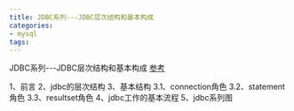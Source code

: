 ```yaml
---
title: JDBC系列---JDBC层次结构和基本构成
categories: 
- mysql
tags:
---
```


JDBC系列---JDBC层次结构和基本构成
[参考](https://blog.csdn.net/luanlouis/article/details/30060755)

1、前言
2、jdbc的层次结构
3、基本结构
3.1、connection角色
3.2、statement角色
3.3、resultset角色
4、jdbc工作的基本流程
5、jdbc系列图

